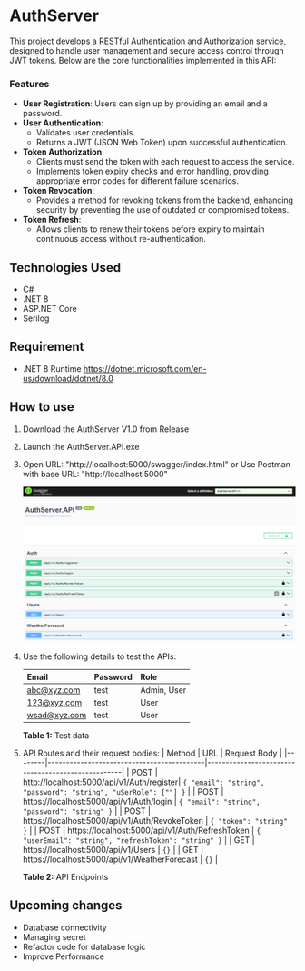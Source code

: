 # AuthServer
This project develops a RESTful Authentication and Authorization service, designed to handle user management and secure access control through JWT tokens. Below are the core functionalities implemented in this API:
### Features

- **User Registration**: Users can sign up by providing an email and a password.
- **User Authentication**:
  - Validates user credentials.
  - Returns a JWT (JSON Web Token) upon successful authentication.
- **Token Authorization**:
  - Clients must send the token with each request to access the service.
  - Implements token expiry checks and error handling, providing appropriate error codes for different failure scenarios.
- **Token Revocation**:
  - Provides a method for revoking tokens from the backend, enhancing security by preventing the use of outdated or compromised tokens.
- **Token Refresh**:
  - Allows clients to renew their tokens before expiry to maintain continuous access without re-authentication.
 
 ## Technologies Used
* C#
* .NET 8
* ASP.NET Core
* Serilog

## Requirement
* .NET 8 Runtime <https://dotnet.microsoft.com/en-us/download/dotnet/8.0>

## How to use
1. Download the AuthServer V1.0 from Release 
2. Launch the AuthServer.API.exe
3. Open URL: "http://localhost:5000/swagger/index.html" or Use Postman with base URL: "http://localhost:5000"
   
   ![List of APIs in Swagger ready to tes](Images/SS.png "Ready to run")
   
5. Use the following details to test the APIs: 

    | Email  | Password |  Role |
    | ----- | -------- | -------- |
    | abc@xyz.com | test |  Admin, User |
    | 123@xyz.com | test |  User |
    | wsad@xyz.com | test |  User |
    
    **Table 1:** Test data
6. API Routes and their request bodies:
    | Method | URL                                       | Request Body                                      |
    |--------|-------------------------------------------|---------------------------------------------------|
    | POST   | http://localhost:5000/api/v1/Auth/register| `{ "email": "string", "password": "string", "uSerRole": [""] }` |
    | POST   | https://localhost:5000/api/v1/Auth/login  | `{ "email": "string", "password": "string" }`     |
    | POST   | https://localhost:5000/api/v1/Auth/RevokeToken | `{ "token": "string" }`                           |
    | POST   | https://localhost:5000/api/v1/Auth/RefreshToken | `{ "userEmail": "string", "refreshToken": "string" }` |
    | GET    | https://localhost:5000/api/v1/Users       | `{}`                                              |
    | GET    | https://localhost:5000/api/v1/WeatherForecast | `{}`                                              |

    **Table 2:** API Endpoints

## Upcoming changes
* Database connectivity
* Managing secret
* Refactor code for database logic
* Improve Performance   
